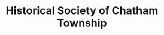 ---
layout: repo
title: "Historical Society of Chatham Township"
id: 12400
permalink: repos/12400/
---